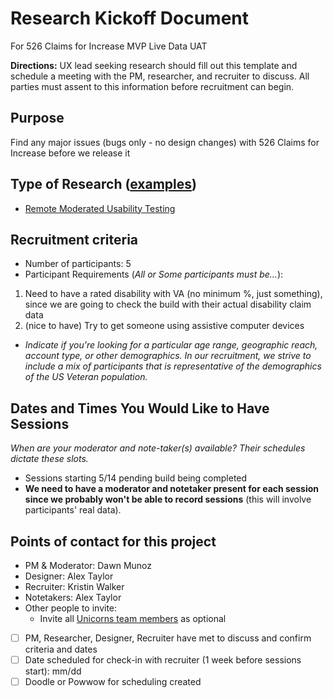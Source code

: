 # Research Kickoff Document

For 526 Claims for Increase MVP Live Data UAT

**Directions:** UX lead seeking research should fill out this template and schedule a meeting with the PM, researcher, and recruiter to discuss. All parties must assent to this information before recruitment can begin.

## Purpose
Find any major issues (bugs only - no design changes) with 526 Claims for Increase before we release it

## Type of Research ([examples](https://methods.18f.gov/))
* [Remote Moderated Usability Testing](https://methods.18f.gov/validate/usability-testing/)

## Recruitment criteria
* Number of participants: 5
* Participant Requirements (_All or Some participants must be..._):
1. Need to have a rated disability with VA (no minimum %, just something), since we are going to check the build with their actual disability claim data
4. (nice to have) Try to get someone using assistive computer devices
 
* _Indicate if you're looking for a particular age range, geographic reach, account type, or other demographics. In our recruitment, we strive to include a mix of participants that is representative of the demographics of the US Veteran population._ 

## Dates and Times You Would Like to Have Sessions
*When are your moderator and note-taker(s) available? Their schedules dictate these slots.*

* Sessions starting 5/14 pending build being completed 
* **We need to have a moderator and notetaker present for each session since we probably won't be able to record sessions** (this will involve participants' real data). 

## Points of contact for this project
* PM & Moderator: Dawn Munoz
* Designer: Alex Taylor
* Recruiter: Kristin Walker
* Notetakers: Alex Taylor
* Other people to invite: 
    * Invite all [Unicorns team members]() as optional  


- [ ] PM, Researcher, Designer, Recruiter have met to discuss and confirm criteria and dates
- [ ] Date scheduled for check-in with recruiter (1 week before sessions start): mm/dd
- [ ] Doodle or Powwow for scheduling created
